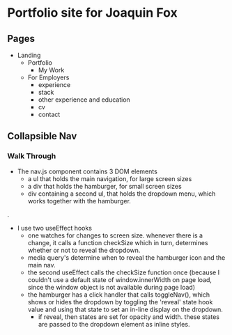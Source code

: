 # Portfolio site for Joaquin Fox

## Pages

- Landing
  - Portfolio
    - My Work
  - For Employers
    - experience
    - stack
    - other experience and education
    - cv
    - contact



















## Collapsible Nav

### Walk Through

- The nav.js component contains 3 DOM elements
  - a ul that holds the main navigation, for large screen sizes
  - a div that holds the hamburger, for small screen sizes
  - div containing a second ul, that holds the dropdown menu, which works together with the hamburger.

.

- I use two useEffect hooks
  - one watches for changes to screen size. whenever there is a change, it calls a function checkSize which in turn, determines whether or not to reveal the dropdown.
  - media query's determine when to reveal the hamburger icon and the main nav.
  - the second useEffect calls the checkSize function once (because I couldn't use a default state of window.innerWidth on page load, since the window object is not available during page load)
  - the hamburger has a click handler that calls toggleNav(), which shows or hides the dropdown by toggling the 'reveal' state hook value and using that state to set an in-line display on the dropdown.
    - if reveal, then states are set for opacity and width. these states are passed to the dropdown element as inline styles.

